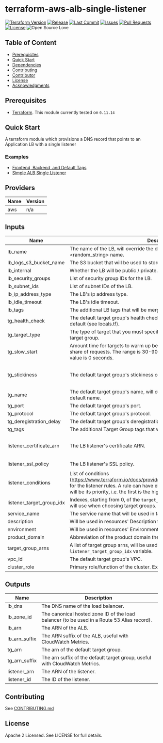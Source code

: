 # terraform-aws-alb-single-listener

[![Terraform Version](https://img.shields.io/badge/Terraform%20Version->=0.11.14,_<0.12.0-blue.svg)](https://releases.hashicorp.com/terraform/)
[![Release](https://img.shields.io/github/release/traveloka/terraform-aws-alb-single-listener.svg)](https://github.com/traveloka/terraform-aws-alb-single-listener/releases)
[![Last Commit](https://img.shields.io/github/last-commit/traveloka/terraform-aws-alb-single-listener.svg)](https://github.com/traveloka/terraform-aws-alb-single-listener/commits/master)
[![Issues](https://img.shields.io/github/issues/traveloka/terraform-aws-alb-single-listener.svg)](https://github.com/traveloka/terraform-aws-alb-single-listener/issues)
[![Pull Requests](https://img.shields.io/github/issues-pr/traveloka/terraform-aws-alb-single-listener.svg)](https://github.com/traveloka/terraform-aws-alb-single-listener/pulls)
[![License](https://img.shields.io/github/license/traveloka/terraform-aws-alb-single-listener.svg)](https://github.com/traveloka/terraform-aws-alb-single-listener/blob/master/LICENSE)
![Open Source Love](https://badges.frapsoft.com/os/v1/open-source.png?v=103)

## Table of Content

- [Prerequisites](#Prerequisites)
- [Quick Start](#Quick-Start)
- [Dependencies](#Dependencies)
- [Contributing](#Contributing)
- [Contributor](#Contributor)
- [License](#License)
- [Acknowledgments](#Acknowledgments)

## Prerequisites

- [Terraform](https://releases.hashicorp.com/terraform/). This module currently tested on `0.11.14`

## Quick Start
A terraform module which provisions a DNS record that points to an Application LB with a single listener

### Examples

* [Frontend, Backend, and Default Tags ](https://github.com/traveloka/terraform-aws-alb-single-listener/tree/master/examples/frontend-backend-and-default-tgs)
* [Simple ALB Single Listener](https://github.com/traveloka/terraform-aws-alb-single-listener/tree/master/examples/simple)

## Providers

| Name | Version |
|------|---------|
| aws | n/a |

## Inputs

| Name | Description | Type | Default | Required |
|------|-------------|------|---------|:-----:|
| lb_name | The name of the LB, will override the default <service_name>-<lb_type>-<random_string> name. | `string` | n/a | no |
| lb_logs_s3_bucket_name | The S3 bucket that will be used to store LB access logs. | `string` | n/a | yes |
| lb_internal | Whether the LB will be public / private. | `string` | `true` | no |
| lb_security_groups | List of security group IDs for the LB. | `list` | n/a | yes |
| lb_subnet_ids | List of subnet IDs of the LB. | `list` | n/a | yes |
| lb_ip_address_type | The LB's ip address type. | `string` | `ipv4` | no |
| lb_idle_timeout | The LB's idle timeout. | `string` | `60` | no |
| lb_tags | The additional LB tags that will be merged over the default tags. | `map` | `{}` | no |
| tg_health_check | The default target group's health check configuration, will be merged over the default (see locals.tf). | `map` | `{}` | no |
| tg_target_type | The type of target that you must specify when registering targets with this target group. | `string` | `instance` | no |
| tg_slow_start | Amount time for targets to warm up before the load balancer sends them a full share of requests. The range is 30-900 seconds or 0 to disable. The default value is 0 seconds. | `string` | `0` | no |
| tg_stickiness | The default target group's stickiness configuration. | `map` | `default = { "type" = "lb_cookie" "cookie_duration" = 1 "enabled" = true }` | no |
| tg_name | The default target group's name, will override the default <service_name>-default name. | `string` | n/a | no |
| tg_port | The default target group's port. | `string` | `5000` | no |
| tg_protocol | The default target group's protocol. | `string` | `HTTP` | no |
| tg_deregistration_delay | The default target group's deregistration delay. | `string` | `300` | no |
| tg_tags | The additional Target Group tags that will be merged over the default tags. | `map` | `{}` | no |
| listener_certificate_arn | The LB listener's certificate ARN. | `string` | n/a | yes if `tg_protocol` is set to HTTPS |
| listener_ssl_policy | The LB listener's SSL policy. | `string` | `ELBSecurityPolicy-2016-08` | no |
| listener_conditions | List of conditions (https://www.terraform.io/docs/providers/aws/r/lb_listener_rule.html#condition) for the listener rules. A rule can have either 1 or 2 conditions. The rule's order will be its priority, i.e. the first is the highest. | `list` | `[]` | no |
| listener_target_group_idx | Indexes, starting from 0, of the `target_group_arns` variable that the listener rules will use when choosing target groups. '0' means the default target group. | `list` | `[]` | no |
| service_name | The service name that will be used in tags and resources default name. | `string` | n/a | yes |
| description | Will be used in resources' Description tag. | `string` | n/a | yes |
| environment | Will be used in resources' Environment tag. | `string` | n/a | yes |
| product_domain | Abbreviation of the product domain the created resources belong to. | `string` | n/a | yes |
| target_group_arns | A list of target group arns, will be used by listener rules using `listener_target_group_idx` variable. | `list` | `[]` | no |
| vpc_id | The default target group's VPC. | `string` | n/a | yes |
| cluster_role | Primary role/function of the cluster. Example value: 'app', 'fe', 'mongod', etc. | `string` | n/a | yes |

## Outputs

| Name | Description |
|------|-------------|
| lb_dns | The DNS name of the load balancer. |
| lb_zone_id | The canonical hosted zone ID of the load balancer (to be used in a Route 53 Alias record). |
| lb_arn | The ARN of the ALB. |
| lb_arn_suffix | The ARN suffix of the ALB, useful with CloudWatch Metrics. |
| tg_arn | The arn of the default target group. |
| tg_arn_suffix | The arn suffix of the default target group, useful with CloudWatch Metrics. |
| listener_arn | The ARN of the listener. |
| listener_id | The ID of the listener. |

## Contributing

See [CONTRIBUTING.md](CONTRIBUTING.md)

## License

Apache 2 Licensed. See LICENSE for full details.
